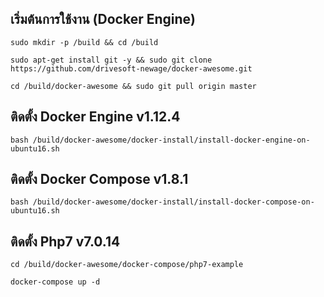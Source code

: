 เริ่มต้นการใช้งาน (Docker Engine)
---------------------------------------------------

```
sudo mkdir -p /build && cd /build

sudo apt-get install git -y && sudo git clone https://github.com/drivesoft-newage/docker-awesome.git

cd /build/docker-awesome && sudo git pull origin master
```


ติดตั้ง Docker Engine v1.12.4
---------------------------------------------------

```
bash /build/docker-awesome/docker-install/install-docker-engine-on-ubuntu16.sh
```


ติดตั้ง Docker Compose v1.8.1
---------------------------------------------------

```
bash /build/docker-awesome/docker-install/install-docker-compose-on-ubuntu16.sh
```



ติดตั้ง Php7 v7.0.14
---------------------------------------------------

```
cd /build/docker-awesome/docker-compose/php7-example

docker-compose up -d
```
